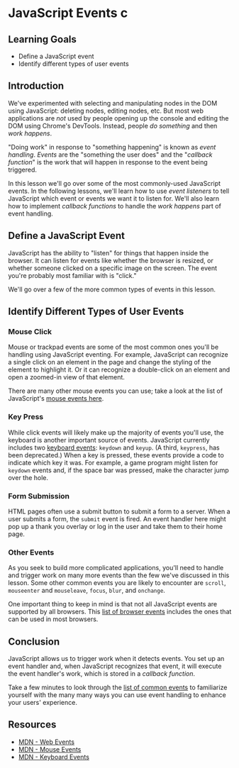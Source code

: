 # JavaScript Events c

## Learning Goals

* Define a JavaScript event
* Identify different types of user events

## Introduction

We've experimented with selecting and manipulating nodes in the DOM using
JavaScript: deleting nodes, editing nodes, etc. But most web applications are
_not_ used by people opening up the console and editing the DOM using Chrome's
DevTools. Instead, people _do something_ and then _work happens_.

"Doing work" in response to "something happening" is known as _event handling_.
_Events_ are the "something the user does" and the "_callback function_" is the
work that will happen in response to the event being triggered.

In this lesson we'll go over some of the most commonly-used JavaScript events.
In the following lessons, we'll learn how to use _event listeners_ to tell
JavaScript which event or events we want it to listen for. We'll also learn how
to implement _callback functions_ to handle the _work happens_ part of event
handling.

## Define a JavaScript Event

JavaScript has the ability to "listen" for things that happen inside the
browser. It can listen for events like whether the browser is resized, or
whether someone clicked on a specific image on the screen. The event you're
probably most familiar with is "click."

We'll go over a few of the more common types of events in this lesson.

## Identify Different Types of User Events

### Mouse Click

Mouse or trackpad events are some of the most common ones you'll be handling
using JavaScript eventing. For example, JavaScript can recognize a single click
on an element in the page and change the styling of the element to highlight it.
Or it can recognize a double-click on an element and open a zoomed-in view of
that element.

There are many other mouse events you can use; take a look at the list of
JavaScript's [mouse events here][mouse].

### Key Press

While click events will likely make up the majority of events you'll use, the
keyboard is another important source of events. JavaScript currently includes
two [keyboard events][keyboard]: `keydown` and `keyup`. (A third, `keypress`,
has been deprecated.) When a key is pressed, these events provide a code to
indicate which key it was. For example, a game program might listen for
`keydown` events and, if the space bar was pressed, make the character jump over
the hole.

### Form Submission

HTML pages often use a submit button to submit a form to a server. When a user
submits a form, the `submit` event is fired. An event handler here might pop up
a thank you overlay or log in the user and take them to their home page.

### Other Events

As you seek to build more complicated applications, you'll need to handle and
trigger work on many more events than the few we've discussed in this lesson.
Some other common events you are likely to encounter are `scroll`, `mouseenter`
and `mouseleave`, `focus`, `blur`,  and `onchange`.

One important thing to keep in mind is that not all JavaScript events are
supported by all browsers. This [list of browser events][list] includes the ones
that can be used in most browsers.

## Conclusion

JavaScript allows us to trigger work when it detects events. You set up an event
handler and, when JavaScript recognizes that event, it will execute the event
handler's work, which is stored in a _callback function_.

Take a few minutes to look through the [list of common events][list] to
familiarize yourself with the many many ways you can use event handling to
enhance your users' experience.

## Resources

* [MDN - Web Events][MDN]
* [MDN - Mouse Events][mouse]
* [MDN - Keyboard Events][keyboard]

[mouse]: https://developer.mozilla.org/en-US/docs/Web/API/Element#mouse_events
[keyboard]: https://developer.mozilla.org/en-US/docs/Web/API/Element#keyboard_events
[list]: https://developer.mozilla.org/en-US/docs/Web/Events#standard_events
[MDN]: https://developer.mozilla.org/en-US/docs/Web/Events
